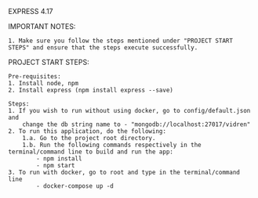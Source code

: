 EXPRESS 4.17

IMPORTANT NOTES:

    1. Make sure you follow the steps mentioned under "PROJECT START STEPS" and ensure that the steps execute successfully.

PROJECT START STEPS:

    Pre-requisites:
    1. Install node, npm
    2. Install express (npm install express --save)

    Steps:
    1. If you wish to run without using docker, go to config/default.json and
        change the db string name to - "mongodb://localhost:27017/vidren"
    2. To run this application, do the following:
        1.a. Go to the project root directory.
        1.b. Run the following commands respectively in the terminal/command line to build and run the app:
            - npm install
            - npm start
    3. To run with docker, go to root and type in the terminal/command line
            - docker-compose up -d
